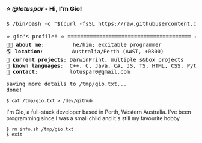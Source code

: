 ### ⭐️ *@lotuspar* - Hi, I'm Gio!
<pre>
$ /bin/bash -c "$(curl -fsSL https://raw.githubusercontent.com/lotuspar/lotuspar/main/info.sh)"

⭐️ gio's profile! ⭐️ ======================================= ⭐️
🏃🏾 <b>about me</b>:         he/him; excitable programmer
🌎 <b>location</b>:         Australia/Perth (AWST, +0800)
📖 <b>current projects</b>: DarwinPrint, multiple s&box projects
📖 <b>known languages</b>:  C++, C, Java, C#, JS, TS, HTML, CSS, Python, PHP, Bash
📖 <b>contact</b>:          lotuspar0@gmail.com

saving more details to /tmp/gio.txt...
done!
</pre>
```
$ cat /tmp/gio.txt > /dev/github
```
I'm Gio, a full-stack developer based in Perth, Western Australia. I've been programming since I was a small child and it's still my favourite hobby.
```
$ rm info.sh /tmp/gio.txt
$ exit
```
